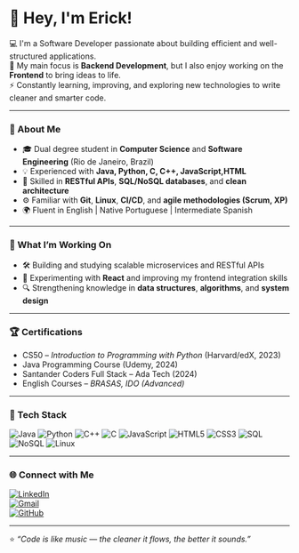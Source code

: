 # 👋 Hey, I'm Erick!

💻 I'm a Software Developer passionate about building efficient and well-structured applications.  
🎯 My main focus is **Backend Development**, but I also enjoy working on the **Frontend** to bring ideas to life.  
⚡ Constantly learning, improving, and exploring new technologies to write cleaner and smarter code.

---

### 🧠 About Me
- 🎓 Dual degree student in **Computer Science** and **Software Engineering** (Rio de Janeiro, Brazil)  
- 💡 Experienced with **Java, Python, C, C++, JavaScript,HTML**  
- 🔧 Skilled in **RESTful APIs**, **SQL/NoSQL databases**, and **clean architecture**  
- ⚙️ Familiar with **Git**, **Linux**, **CI/CD**, and **agile methodologies (Scrum, XP)**  
- 🌍 Fluent in English | Native Portuguese | Intermediate Spanish  

---

### 🧩 What I’m Working On
- 🛠️ Building and studying scalable microservices and RESTful APIs
- 🎨 Experimenting with **React** and improving my frontend integration skills  
- 🔍 Strengthening knowledge in **data structures**, **algorithms**, and **system design**

---

### 🏆 Certifications
- CS50 – *Introduction to Programming with Python* (Harvard/edX, 2023)  
- Java Programming Course (Udemy, 2024)  
- Santander Coders Full Stack – Ada Tech (2024)  
- English Courses – *BRASAS, IDO (Advanced)*  

---

### 🧰 Tech Stack
![Java](https://img.shields.io/badge/Java-ED8B00?style=for-the-badge&logo=openjdk&logoColor=white)
![Python](https://img.shields.io/badge/Python-3776AB?style=for-the-badge&logo=python&logoColor=white)
![C++](https://img.shields.io/badge/C++-00599C?style=for-the-badge&logo=c%2B%2B&logoColor=white)
![C](https://img.shields.io/badge/C-555555?style=for-the-badge&logo=c&logoColor=white)
![JavaScript](https://img.shields.io/badge/JavaScript-F7DF1E?style=for-the-badge&logo=javascript&logoColor=black)
![HTML5](https://img.shields.io/badge/HTML5-E34F26?style=for-the-badge&logo=html5&logoColor=white)
![CSS3](https://img.shields.io/badge/CSS3-1572B6?style=for-the-badge&logo=css3&logoColor=white)
![SQL](https://img.shields.io/badge/SQL-003B57?style=for-the-badge&logo=mysql&logoColor=white)
![NoSQL](https://img.shields.io/badge/NoSQL-009639?style=for-the-badge&logo=mongodb&logoColor=white)
![Linux](https://img.shields.io/badge/Linux-FCC624?style=for-the-badge&logo=linux&logoColor=black)


---

### 🌐 Connect with Me
[![LinkedIn](https://img.shields.io/badge/LinkedIn-0077B5?style=for-the-badge&logo=linkedin&logoColor=white)](https://linkedin.com/in/erickklava)  
[![Gmail](https://img.shields.io/badge/Email-D14836?style=for-the-badge&logo=gmail&logoColor=white)](mailto:erickklavaprog@gmail.com)  
[![GitHub](https://img.shields.io/badge/GitHub-181717?style=for-the-badge&logo=github&logoColor=white)](https://github.com/Erick-Klava)

---

⭐ *“Code is like music — the cleaner it flows, the better it sounds.”*
